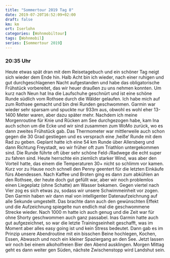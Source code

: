 ```yaml
---
title: "Sommertour 2019 Tag 8"
date: 2019-07-20T16:52:09+02:00
draft: false
km: km
ort: Iserlohn
categories: [Wohnmobiltour]
tags: [Wohnmobil]
series: [Sommertour 2019]
---
```


### 20:35 Uhr

Heute etwas spät dran mit dem Reisetagebuch und ein schöner Tag neigt sich wieder dem Ende hin.
Halb Acht bin ich wieder, nach einer ruhigen und gut durchgeschlagenen Nacht aufgestanden und habe das obligatorische Frühstück vorbereitet, das wir heuer draußen zu uns nehmen konnten. Um kurz nach Neun hat Ina die Laufschuhe geschnürt und ist eine schöne Runde südlich vom Rothsee durch die Wälder gelaufen. Ich habe mich auf zum Rothsee gemacht und bin drei Runden geschwommen. Garmin war wieder sehr sparsam und spuckte nur 933m aus, obwohl es wohl eher 13-1400 Meter waren, aber dazu später mehr. Nachdem ich meine Morgenroutine für Knie und Rücken am See durchgezogen habe, kam Ina auch schon um die Ecke und wir sind zusammen zum WoMo zurück, wo es dann zweites Frühstück gab. Das Thermometer war mittlerweile auch schon gegen die 30 Grad gestiegen und es versprach eine ‚heiße‘ Runde mit dem Rad zu geben. Geplant hatte ich eine 54 km Runde über Allersberg und dann Richtung Freystadt, wo wir früher oft zum Triathlon untergekommen sind. Die Runde führte oft über sehr schöne Feld-/Radwege die echt super zu fahren sind. Heute herrschte ein ziemlich starker Wind, was aber den Vorteil hatte, das einem die Temperaturen 30+ nicht so schlimm vor kamen. Kurz vor zu Hause noch schnell den Penny geentert für die letzten Einkäufe fürs Abendessen.
Nach Kaffee und Broten ging es dann zum abkühlen an den Rothsee, der heute doch gut gefüllt war, aber wir noch problemlos einen Liegeplatz (ohne Schatte) am Wasser bekamen. Gegen viertel nach Vier zog es sich etwas zu, sodass wir unsere Schwimmeinheit vor zogen. Den Garmin haben wir dann mal von intelligenter Datenaufzeichnung auf alle Sekunde umgestellt. Das brachte dann auch den gewünschten Effekt und die Aufzeichnung spiegelte nun endlich mal die geschwommene Strecke wieder. Nach 1000 m hatte ich auch genug und die Zeit war für ohne Shorty geschwommen auch ganz passabel. Inas Garmin hatte auch gut aufgezeichnet, so war die letzte Trainingseinheit geschafft, was im Moment aber alles easy going ist und kein Stress bedeutet. 
Dann gab es im Prinzip unsere Abendroutine mit ein bisschen Beine hochlegen, Kochen, Essen, Abwasch und noch ein kleiner Spaziergang an den See. Jetzt lassen wir noch bei einem alkoholfreien Bier den Abend ausklingen. Morgen Mittag geht es dann weiter gen Süden, nächste Zwischenstopp wird Landshut sein. 
